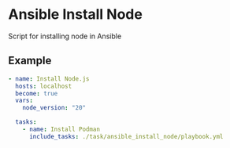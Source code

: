 # Ansible Install Node
Script for installing node in Ansible

## Example

```yaml
- name: Install Node.js
  hosts: localhost
  become: true
  vars:
    node_version: "20" 

  tasks:
    - name: Install Podman
      include_tasks: ./task/ansible_install_node/playbook.yml 
```